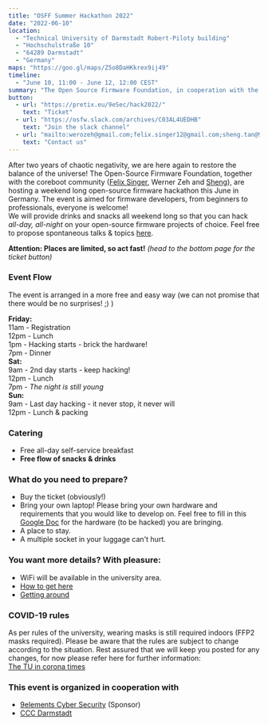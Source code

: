 ```yaml
---
title: "OSFF Summer Hackathon 2022"
date: "2022-06-10"
location:
  - "Technical University of Darmstadt Robert-Piloty building"
  - "Hochschulstraße 10"
  - "64289 Darmstadt"
  - "Germany"
maps: "https://goo.gl/maps/Z5o8DaHKkrex9ij49"
timeline:
  - "June 10, 11:00 - June 12, 12:00 CEST"
summary: "The Open Source Firmware Foundation, in cooperation with the coreboot community will organize a three day hackathon. Everyone from the Open-Source Firmware Community is welcome to join!"
button:
  - url: "https://pretix.eu/9eSec/hack2022/"
    text: "Ticket"
  - url: "https://osfw.slack.com/archives/C03AL4UEDHB"
    text: "Join the slack channel"
  - url: "mailto:werozeh@gmail.com;felix.singer12@gmail.com;sheng.tan@9elements.com"
    text: "Contact us"
---
```


After two years of chaotic negativity, we are here again to restore the balance of the universe! The Open-Source Firmware Foundation, together with the coreboot community ([Felix Singer](https://twitter.com/felixsinger1), Werner Zeh and [Sheng](https://www.linkedin.com/in/tanleansheng)), are hosting a weekend long open-source firmware hackathon this June in Germany. The event is aimed for firmware developers, from beginners to professionals, everyone is welcome!  
We will provide drinks and snacks all weekend long so that you can hack *all-day, all-night* on your open-source firmware projects of choice. Feel free to propose spontaneous talks & topics [here](https://docs.google.com/document/d/1OKyvLMJjxxX3u7QNeIeluQxVRB1IkWqCp8-fFEpK1D0/edit?usp=sharing).


**Attention: Places are limited, so act fast!** *(head to the bottom page for the ticket button)*  


### Event Flow

The event is arranged in a more free and easy way (we can not promise that there would be no surprises! ;) )

**Friday:**  
11am - Registration  
12pm - Lunch  
1pm  - Hacking starts - brick the hardware!  
7pm  - Dinner  
**Sat:**  
9am  - 2nd day starts - keep hacking!  
12pm - Lunch  
7pm  - *The night is still young*  
**Sun:**  
9am  - Last day hacking - it never stop, it never will  
12pm - Lunch & packing

### Catering

- Free all-day self-service breakfast
- **Free flow of snacks & drinks**

### What do you need to prepare?

- Buy the ticket (obviously!)
- Bring your own laptop! Please bring your own hardware and requirements that you would like to develop on. Feel free to fill in this [Google Doc](https://docs.google.com/document/d/1OKyvLMJjxxX3u7QNeIeluQxVRB1IkWqCp8-fFEpK1D0/edit?usp=sharing) for the hardware (to be hacked) you are bringing.
- A place to stay.
- A multiple socket in your luggage can't hurt.

### You want more details? With pleasure:

- WiFi will be available in the university area.
- [How to get here](https://www.informatik.tu-darmstadt.de/fb20/kontakt_und_anreise/index.en.jsp)
- [Getting around](https://www.fachschaft.informatik.tu-darmstadt.de/en/newcomers/ophase/getting-around/)

### COVID-19 rules

As per rules of the university, wearing masks is still required indoors (FFP2 masks required). Please be aware that the rules are subject to change according to the situation. Rest assured that we will keep you posted for any changes, for now please refer here for further information:  
[The TU in corona times](https://www.tu-darmstadt.de/universitaet/aktuelles_meldungen/corona_vorsorge/index.en.jsp)

### This event is organized in cooperation with

- [9elements Cyber Security](https://9esec.io) (Sponsor)
- [CCC Darmstadt](http://www.chaos-darmstadt.de/)
